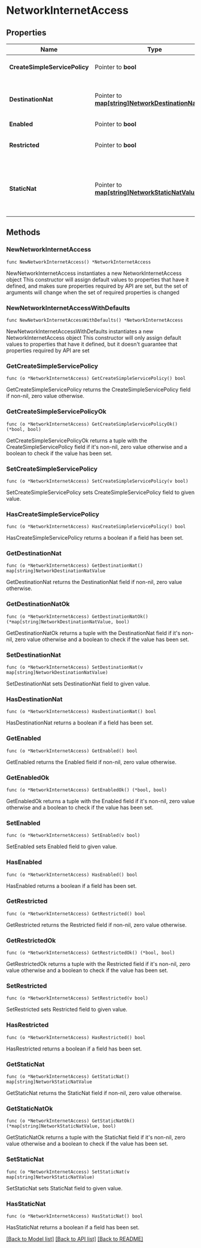 # NetworkInternetAccess

## Properties

Name | Type | Description | Notes
------------ | ------------- | ------------- | -------------
**CreateSimpleServicePolicy** | Pointer to **bool** |  | [optional] [default to false]
**DestinationNat** | Pointer to [**map[string]NetworkDestinationNatValue**](NetworkDestinationNatValue.md) | Property key may be an IP/Port (i.e. \&quot;63.16.0.3:443\&quot;), or a port (i.e. \&quot;:2222\&quot;) | [optional] 
**Enabled** | Pointer to **bool** |  | [optional] 
**Restricted** | Pointer to **bool** | by default, all access is allowed, to only allow certain traffic, make &#x60;restricted&#x60;&#x3D;&#x60;true&#x60; and define service_policies | [optional] [default to false]
**StaticNat** | Pointer to [**map[string]NetworkStaticNatValue**](NetworkStaticNatValue.md) | Property key may be an IP Address (i.e. \&quot;172.16.0.1\&quot;), and IP Address and Port (i.e. \&quot;172.16.0.1:8443\&quot;) or a CIDR (i.e. \&quot;172.16.0.12/20\&quot;) | [optional] 

## Methods

### NewNetworkInternetAccess

`func NewNetworkInternetAccess() *NetworkInternetAccess`

NewNetworkInternetAccess instantiates a new NetworkInternetAccess object
This constructor will assign default values to properties that have it defined,
and makes sure properties required by API are set, but the set of arguments
will change when the set of required properties is changed

### NewNetworkInternetAccessWithDefaults

`func NewNetworkInternetAccessWithDefaults() *NetworkInternetAccess`

NewNetworkInternetAccessWithDefaults instantiates a new NetworkInternetAccess object
This constructor will only assign default values to properties that have it defined,
but it doesn't guarantee that properties required by API are set

### GetCreateSimpleServicePolicy

`func (o *NetworkInternetAccess) GetCreateSimpleServicePolicy() bool`

GetCreateSimpleServicePolicy returns the CreateSimpleServicePolicy field if non-nil, zero value otherwise.

### GetCreateSimpleServicePolicyOk

`func (o *NetworkInternetAccess) GetCreateSimpleServicePolicyOk() (*bool, bool)`

GetCreateSimpleServicePolicyOk returns a tuple with the CreateSimpleServicePolicy field if it's non-nil, zero value otherwise
and a boolean to check if the value has been set.

### SetCreateSimpleServicePolicy

`func (o *NetworkInternetAccess) SetCreateSimpleServicePolicy(v bool)`

SetCreateSimpleServicePolicy sets CreateSimpleServicePolicy field to given value.

### HasCreateSimpleServicePolicy

`func (o *NetworkInternetAccess) HasCreateSimpleServicePolicy() bool`

HasCreateSimpleServicePolicy returns a boolean if a field has been set.

### GetDestinationNat

`func (o *NetworkInternetAccess) GetDestinationNat() map[string]NetworkDestinationNatValue`

GetDestinationNat returns the DestinationNat field if non-nil, zero value otherwise.

### GetDestinationNatOk

`func (o *NetworkInternetAccess) GetDestinationNatOk() (*map[string]NetworkDestinationNatValue, bool)`

GetDestinationNatOk returns a tuple with the DestinationNat field if it's non-nil, zero value otherwise
and a boolean to check if the value has been set.

### SetDestinationNat

`func (o *NetworkInternetAccess) SetDestinationNat(v map[string]NetworkDestinationNatValue)`

SetDestinationNat sets DestinationNat field to given value.

### HasDestinationNat

`func (o *NetworkInternetAccess) HasDestinationNat() bool`

HasDestinationNat returns a boolean if a field has been set.

### GetEnabled

`func (o *NetworkInternetAccess) GetEnabled() bool`

GetEnabled returns the Enabled field if non-nil, zero value otherwise.

### GetEnabledOk

`func (o *NetworkInternetAccess) GetEnabledOk() (*bool, bool)`

GetEnabledOk returns a tuple with the Enabled field if it's non-nil, zero value otherwise
and a boolean to check if the value has been set.

### SetEnabled

`func (o *NetworkInternetAccess) SetEnabled(v bool)`

SetEnabled sets Enabled field to given value.

### HasEnabled

`func (o *NetworkInternetAccess) HasEnabled() bool`

HasEnabled returns a boolean if a field has been set.

### GetRestricted

`func (o *NetworkInternetAccess) GetRestricted() bool`

GetRestricted returns the Restricted field if non-nil, zero value otherwise.

### GetRestrictedOk

`func (o *NetworkInternetAccess) GetRestrictedOk() (*bool, bool)`

GetRestrictedOk returns a tuple with the Restricted field if it's non-nil, zero value otherwise
and a boolean to check if the value has been set.

### SetRestricted

`func (o *NetworkInternetAccess) SetRestricted(v bool)`

SetRestricted sets Restricted field to given value.

### HasRestricted

`func (o *NetworkInternetAccess) HasRestricted() bool`

HasRestricted returns a boolean if a field has been set.

### GetStaticNat

`func (o *NetworkInternetAccess) GetStaticNat() map[string]NetworkStaticNatValue`

GetStaticNat returns the StaticNat field if non-nil, zero value otherwise.

### GetStaticNatOk

`func (o *NetworkInternetAccess) GetStaticNatOk() (*map[string]NetworkStaticNatValue, bool)`

GetStaticNatOk returns a tuple with the StaticNat field if it's non-nil, zero value otherwise
and a boolean to check if the value has been set.

### SetStaticNat

`func (o *NetworkInternetAccess) SetStaticNat(v map[string]NetworkStaticNatValue)`

SetStaticNat sets StaticNat field to given value.

### HasStaticNat

`func (o *NetworkInternetAccess) HasStaticNat() bool`

HasStaticNat returns a boolean if a field has been set.


[[Back to Model list]](../README.md#documentation-for-models) [[Back to API list]](../README.md#documentation-for-api-endpoints) [[Back to README]](../README.md)



